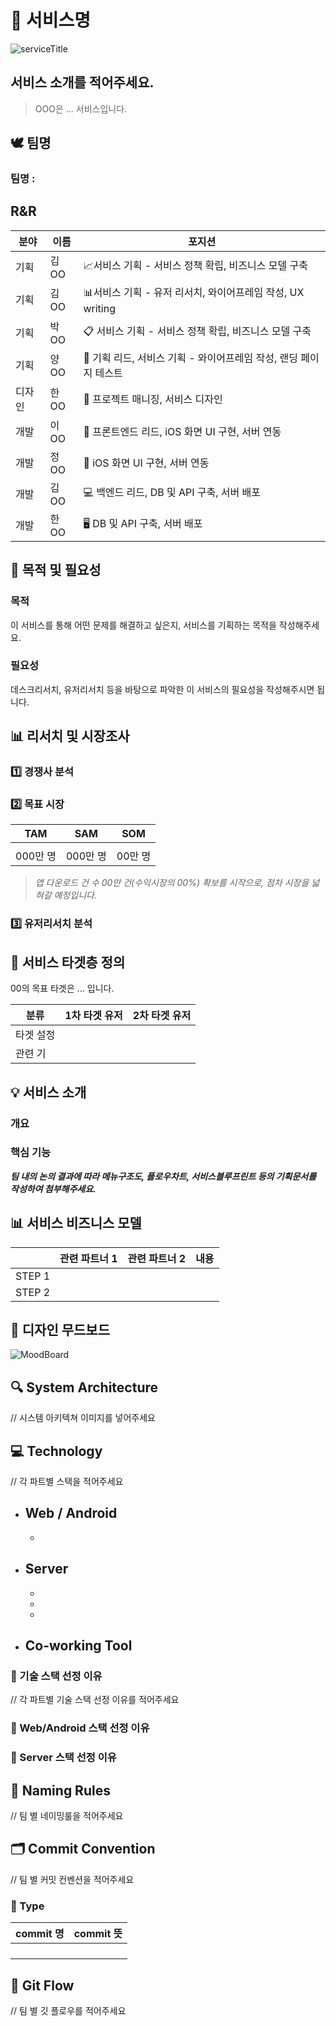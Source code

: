 # 🌟 서비스명

![serviceTitle](https://github.com/kusitms-com/28th_Semi_README/assets/115339354/c163237a-be3e-446f-9ae1-7801001a6f81)

## 서비스 소개를 적어주세요.

> OOO은 … 서비스입니다.
> 

## 🕊️ 팀명


### 팀명 :

## R&R

| 분야 | 이름 | 포지션 |
| --- | --- | --- |
| 기획 | 김OO | 📈서비스 기획 - 서비스 정책 확립, 비즈니스 모델 구축 |
| 기획 | 김OO | 📊서비스 기획 - 유저 리서치, 와이어프레임 작성, UX writing |
| 기획 | 박OO | 📋 서비스 기획 - 서비스 정책 확립, 비즈니스 모델 구축 |
| 기획 | 양OO | 🔐 기획 리드, 서비스 기획 - 와이어프레임 작성, 랜딩 페이지 테스트 |
| 디자인 | 한OO | 📢 프로젝트 매니징, 서비스 디자인 |
| 개발 | 이OO | 🔦 프론트엔드 리드, iOS 화면 UI 구현, 서버 연동 |
| 개발 | 정OO | 📱 iOS 화면 UI 구현, 서버 연동 |
| 개발 | 김OO | 💻 백엔드 리드, DB 및 API 구축, 서버 배포 |
| 개발 | 한OO | 🖥️ DB 및 API 구축, 서버 배포 |

## 🔎 목적 및 필요성



### 목적

이 서비스를 통해 어떤 문제를 해결하고 싶은지, 서비스를 기획하는 목적을 작성해주세요. 

### 필요성

데스크리서치, 유저리서치 등을 바탕으로 파악한 이 서비스의 필요성을 작성해주시면 됩니다. 

## 📊 리서치 및 시장조사



### 1️⃣ 경쟁사 분석

### 2️⃣ 목표 시장

| TAM | SAM | SOM |
| --- | --- | --- |
|  |  |  |
| 000만 명 | 000만 명 | 00만 명 |

> *앱 다운로드 건 수 00만 건(수익시장의 00%) 확보를 시작으로, 점차 시장을 넓혀갈 예정입니다.*
> 

### 3️⃣ 유저리서치 분석

## 👀 서비스 타겟층 정의



00의 목표 타겟은 … 입니다.

| 분류 | 1차 타겟 유저 | 2차 타겟 유저 |
| --- | --- | --- |
| 타겟 설정 |  |  |
| 관련 기 |  |  |

## 💡 서비스 소개


### **개요**

### 핵심 기능

***팀 내의 논의 결과에 따라 메뉴구조도, 플로우차트, 서비스블루프린트 등의 기획문서를 작성하여 첨부해주세요.***

## 📊 서비스 비즈니스 모델


|  | 관련 파트너 1 | 관련 파트너 2 | 내용 |
| --- | --- | --- | --- |
| STEP 1 |  |  |  |
| STEP 2 |  |  |  |

## **🎨 디자인 무드보드**


![MoodBoard](https://github.com/kusitms-com/28th_Semi_README/assets/115339354/cbd4f5c0-637d-48cb-9356-91bc34d42ebb)

## **🔍 System Architecture**


// 시스템 아키텍쳐 이미지를 넣어주세요

## **💻 Technology**


// 각 파트별 스택을 적어주세요

- Web / Android
    - 
    - 
- Server
    - 
    - 
    - 
    - 
- Co-working Tool
    - 

### **🐾 기술 스택 선정 이유**

// 각 파트별 기술 스택 선정 이유를 적어주세요

### **📘 Web/Android 스택 선정 이유**

### **📗 Server 스택 선정 이유**



## 🔖 Naming Rules


// 팀 별 네이밍룰을 적어주세요

## **🗂️ Commit Convention**


// 팀 별 커밋 컨벤션을 적어주세요

### **📌 Type**

| commit 명 | commit 뜻 |
| --- | --- |
|  |  |
|  |  |
|  |  |
|  |  |

## **🐬 Git Flow**


// 팀 별 깃 플로우를 적어주세요
